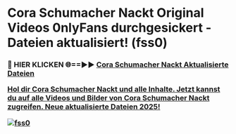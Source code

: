 # Cora Schumacher Nackt Original Videos 0nlyFans durchgesickert - Dateien aktualisiert! (fss0)

<h3>🔴 HIER KLICKEN 🌐==►► <a href="https://tinyurl.com/h6vf6nb8" rel="nofollow">Cora Schumacher Nackt Aktualisierte Dateien

Hol dir Cora Schumacher Nackt und alle Inhalte. Jetzt kannst du auf alle Videos und Bilder von Cora Schumacher Nackt zugreifen. Neue aktualisierte Dateien 2025!

[![fss0](https://i.imgur.com/sD4kR3V.gif)](https://tinyurl.com/h6vf6nb8)
